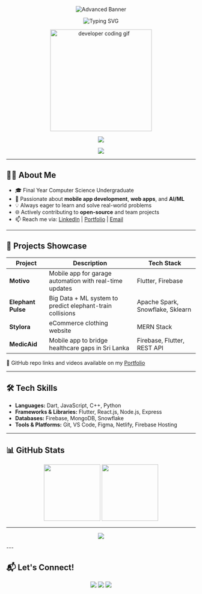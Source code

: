 <!-- Header / Colorful Animated Banner with Code and Icons -->
<p align="center">
  <img src="https://github.com/AkalankaRathnayaka/AkalankaRathnayaka/assets/your-image-id/banner-animated.gif" alt="Advanced Banner" />
</p>

<!-- Typing Intro -->
<p align="center">
  <img src="https://readme-typing-svg.demolab.com?font=Fira+Code&size=28&pause=1000&center=true&vCenter=true&width=800&height=80&lines=Hi+I'm+Akalanka+Rathnayaka;Final+Year+Computer+Science+Student;Flutter+%7C+Firebase+%7C+React+Developer;AI+%26+ML+Enthusiast+%F0%9F%A7%91%E2%80%8D%F0%9F%92%BB;Open+Source+Lover+%F0%9F%91%8D" alt="Typing SVG" />
</p>

<!-- Code animation or Developer image -->
<p align="center">
  <img src="https://i.imgur.com/MTFvJ6P.gif" width="270" alt="developer coding gif" />
</p>

<!-- Tech Stack Icons -->
<p align="center">
  <img src="https://skillicons.dev/icons?i=flutter,firebase,dart,react,js,nodejs,mongodb,html,css,python,cpp,git,figma" />
</p>

<!-- Gradient Divider -->
<p align="center">
  <img src="https://capsule-render.vercel.app/api?type=rect&color=gradient&height=2" />
</p>

---

## 👨‍💻 About Me

- 🎓 Final Year Computer Science Undergraduate  
- 🔧 Passionate about **mobile app development**, **web apps**, and **AI/ML**  
- 💡 Always eager to learn and solve real-world problems  
- 🌐 Actively contributing to **open-source** and team projects  
- 📫 Reach me via: [LinkedIn](https://linkedin.com/in/your-link) | [Portfolio](https://your-portfolio.com) | [Email](mailto:your@email.com)

---

## 🚀 Projects Showcase

| Project | Description | Tech Stack |
|--------|-------------|------------|
| **Motivo** | Mobile app for garage automation with real-time updates | Flutter, Firebase |
| **Elephant Pulse** | Big Data + ML system to predict elephant-train collisions | Apache Spark, Snowflake, Sklearn |
| **Stylora** | eCommerce clothing website | MERN Stack |
| **MedicAid** | Mobile app to bridge healthcare gaps in Sri Lanka | Firebase, Flutter, REST API |

🔗 GitHub repo links and videos available on my [Portfolio](https://your-portfolio.com)

---

## 🛠️ Tech Skills

- **Languages:** Dart, JavaScript, C++, Python  
- **Frameworks & Libraries:** Flutter, React.js, Node.js, Express  
- **Databases:** Firebase, MongoDB, Snowflake  
- **Tools & Platforms:** Git, VS Code, Figma, Netlify, Firebase Hosting

---

## 📊 GitHub Stats

<p align="center">
  <img src="https://github-readme-stats.vercel.app/api?username=Akalanka07&show_icons=true&theme=react" height="150" />
  <img src="https://github-readme-stats.vercel.app/api/top-langs/?username=Akalanka07&layout=compact&theme=react" height="150" />
</p>

---
<p align="center">
  <img src="https://github-profile-trophy.vercel.app/?username=AkalankaRathnayaka&theme=onestar&row=1&column=7" />
</p>
---

## 📬 Let's Connect!

<p align="center">
  <a href="https://linkedin.com/in/your-link"><img src="https://img.shields.io/badge/LinkedIn-blue?logo=linkedin&style=for-the-badge" /></a>
  <a href="mailto:your@email.com"><img src="https://img.shields.io/badge/Email-D14836?logo=gmail&style=for-the-badge&logoColor=white" /></a>
  <a href="https://your-portfolio.com"><img src="https://img.shields.io/badge/Portfolio-12100E?logo=vercel&style=for-the-badge" /></a>
</p>
